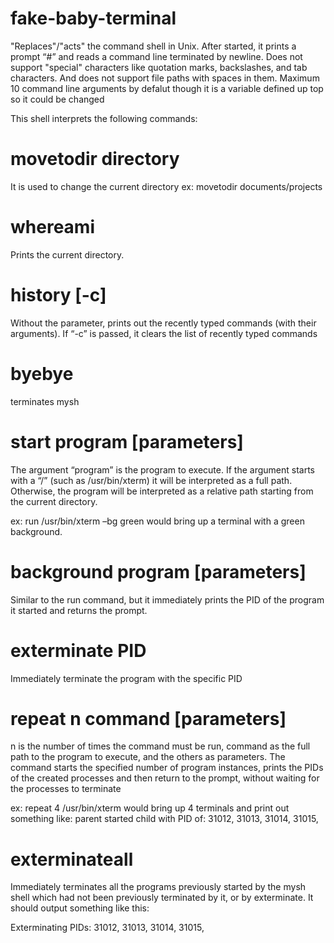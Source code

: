 # fake-baby-terminal

"Replaces"/"acts" the command shell in Unix.  After started, it prints a prompt “#” and reads a command line terminated by newline. 
Does not support "special" characters like quotation marks, backslashes, and tab characters. And does not support file paths with spaces in them.
Maximum 10 command line arguments by defalut though it is a variable defined up top so it could be changed 


This shell interprets the following commands:

#  movetodir directory

It is used to change the current directory 
ex: movetodir documents/projects

# whereami

Prints the current directory.

# history [-c]

Without the parameter, prints out the recently typed commands (with their arguments). If “-c” is passed, it clears the list of recently typed commands 

# byebye

terminates mysh

# start program [parameters]

The argument “program” is the program to execute. If the argument starts with a “/” (such as /usr/bin/xterm) it will be interpreted as a full path. Otherwise, the program will be interpreted as a relative path starting from the current directory. 

ex: run /usr/bin/xterm –bg green  would bring up a terminal with a green background. 

# background program [parameters]

Similar to the run command, but it immediately prints the PID of the program it started and returns the prompt. 

# exterminate PID

Immediately terminate the program with the specific PID 

# repeat n command [parameters]

n is the number of times the command must be run, command as the full path to the program to execute, and the others as parameters.  The command starts the specified number of program instances, prints the PIDs of the created processes and then return to the prompt, without waiting for the processes to terminate

ex: repeat 4 /usr/bin/xterm 
would bring up 4 terminals and print out something like:
parent started child with PID of: 31012, 31013, 31014, 31015,

# exterminateall

Immediately terminates all the programs previously started by the mysh shell which had not been previously terminated by it, or by exterminate. It should output something like this:

Exterminating PIDs: 31012, 31013, 31014, 31015,

